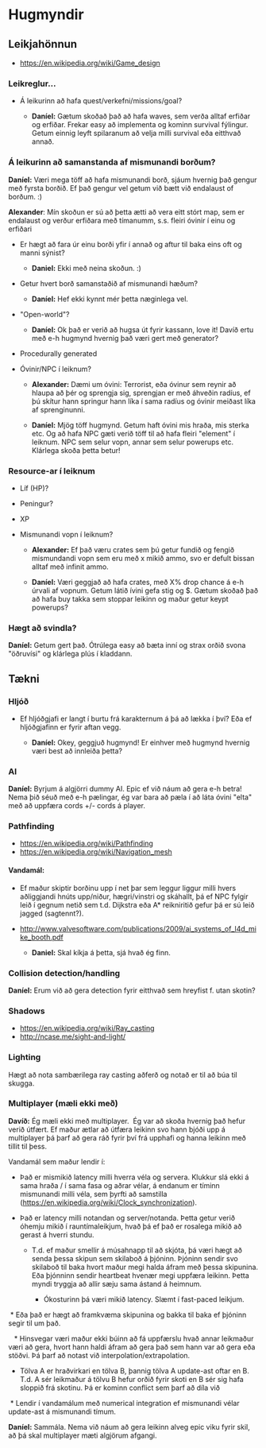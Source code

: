 # Hugmyndir

## Leikjahönnun

* https://en.wikipedia.org/wiki/Game_design

### Leikreglur...

* Á leikurinn að hafa quest/verkefni/missions/goal?

    * **Daníel:** Gætum skoðað það að hafa waves, sem verða alltaf erfiðar og erfiðar. Frekar easy að implementa og kominn survival fýlingur. Getum einnig leyft spilaranum að velja milli survival eða eitthvað annað.

### Á leikurinn að samanstanda af mismunandi borðum?

**Daníel:** Væri mega töff að hafa mismunandi borð, sjáum hvernig það gengur með fyrsta borðið. Ef það gengur vel getum við bætt við endalaust of borðum. :)

**Alexander**:
  Mín skoðun er sú að þetta ætti að vera eitt stórt map, sem er endalaust og
  verður erfiðara með tímanumm, s.s. fleiri óvinir í einu og erfiðari

* Er hægt að fara úr einu borði yfir í annað og aftur til baka eins oft og manni sýnist?

    * **Daniel:** Ekki með neina skoðun. :)

* Getur hvert borð samanstaðið af mismunandi hæðum?

    * **Daníel:** Hef ekki kynnt mér þetta næginlega vel.

* "Open-world"?

    * **Daníel:** Ok það er verið að hugsa út fyrir kassann, love it! Davíð ertu með e-h hugmynd hvernig það væri gert með generator?

* Procedurally generated
  
* Óvinir/NPC í leiknum?

    * **Alexander:**
        Dæmi um óvini: Terrorist, eða óvinur sem reynir að hlaupa að þér og sprengja sig, sprengjan
        er með áhveðin radíus, ef þú skítur hann springur hann líka í sama radíus og
        óvinir meiðast líka af sprenginunni.

    * **Daníel:** Mjög töff hugmynd. Getum haft óvini mis hraða, mis sterka etc. Og að hafa NPC gæti verið töff til að hafa fleiri "element" í leiknum. NPC sem selur vopn, annar sem selur powerups etc. Klárlega skoða þetta betur!
 
### Resource-ar í leiknum

* Líf (HP)?
* Peningur?
* XP
* Mismunandi vopn í leiknum?

    * **Alexander:** Ef það væru crates sem þú getur fundið og fengið mismundandi vopn sem eru með x mikið ammo, svo er defult bissan alltaf með infinit ammo.

    * **Daníel:** Væri geggjað að hafa crates, með X% drop chance á e-h úrvali af vopnum. Getum látið ívini gefa stig og $. Gætum skoðað það að hafa buy takka sem stoppar leikinn og maður getur keypt powerups?

### Hægt að svindla?

**Daníel:** Getum gert það. Ótrúlega easy að bæta inní og strax orðið svona "öðruvísi" og klárlega plús í kladdann.

## Tækni

### Hljóð

* Ef hljóðgjafi er langt í burtu frá karakternum á þá að lækka í því?  Eða ef hljóðgjafinn er fyrir aftan vegg.

    * **Daníel:** Okey, geggjuð hugmynd! Er einhver með hugmynd hvernig væri best að innleiða þetta?

### AI

**Daníel:** Byrjum á algjörri dummy AI. Epic ef við náum að gera e-h betra! Nema þið séuð með e-h pælingar, ég var bara að pæla í að láta óvini "elta" með að uppfæra cords +/- cords á player.

### Pathfinding

* https://en.wikipedia.org/wiki/Pathfinding
* https://en.wikipedia.org/wiki/Navigation_mesh

#### Vandamál:
* Ef maður skiptir borðinu upp í net þar sem leggur liggur milli hvers aðliggjandi hnúts upp/niður, hægri/vinstri og skáhallt, þá ef NPC fylgir leið í gegnum netið sem t.d. Dijkstra eða A* reikniritið gefur þá er sú leið jagged (sagtennt?).
* http://www.valvesoftware.com/publications/2009/ai_systems_of_l4d_mike_booth.pdf

    * **Daniel:** Skal kíkja á þetta, sjá hvað ég finn.

### Collision detection/handling

**Daníel:** Erum við að gera detection fyrir eitthvað sem hreyfist f. utan skotin? 

### Shadows

* https://en.wikipedia.org/wiki/Ray_casting
* http://ncase.me/sight-and-light/

### Lighting

Hægt að nota sambærilega ray casting aðferð og notað er til að búa til skugga.

### Multiplayer (mæli ekki með)

**Davíð:**
Ég mæli ekki með multiplayer.  Ég var að skoða hvernig það hefur verið útfært.  Ef maður ætlar að útfæra leikinn svo hann bjóði upp á multiplayer þá þarf að gera ráð fyrir því frá upphafi og hanna leikinn með tillit til þess.

Vandamál sem maður lendir í:

* Það er mismikið latency milli hverra véla og servera.  Klukkur slá ekki á sama hraða / í sama fasa og aðrar vélar, á endanum er tíminn mismunandi milli véla, sem þyrfti að samstilla (https://en.wikipedia.org/wiki/Clock_synchronization).  

* Það er latency milli notandan og server/notanda.  Þetta getur verið óhemju mikið í rauntímaleikjum, hvað þá ef það er rosalega mikið að gerast á hverri stundu.

  * T.d. ef maður smellir á músahnapp til að skjóta, þá væri hægt að senda þessa skipun sem skilaboð á þjóninn. Þjóninn sendir svo skilaboð til baka hvort maður megi halda áfram með þessa skipunina.  Eða þjónninn sendir heartbeat hvenær megi uppfæra leikinn.  Þetta myndi tryggja að allir sæju sama ástand á heimnum.  

    * Ókosturinn þá væri mikið latency.  Slæmt í fast-paced leikjum.

  * Eða það er hægt að framkvæma skipunina og bakka til baka ef þjóninn segir til um það.

    * Hinsvegar væri maður ekki búinn að fá uppfærslu hvað annar leikmaður væri að gera, hvort hann haldi áfram að gera það sem hann var að gera eða stöðvi.  Þá þarf að notast við interpolation/extrapolation.

* Tölva A er hraðvirkari en tölva B, þannig tölva A update-ast oftar en B.  T.d. A sér leikmaður á tölvu B hefur orðið fyrir skoti en B sér sig hafa sloppið frá skotinu.  Þá er kominn conflict sem þarf að díla við

  * Lendir í vandamálum með numerical integration ef mismunandi vélar update-ast á mismunandi tímum.
 
 **Daníel:** Sammála. Nema við náum að gera leikinn alveg epic viku fyrir skil, að þá skal multiplayer mæti algjörum afgangi.
